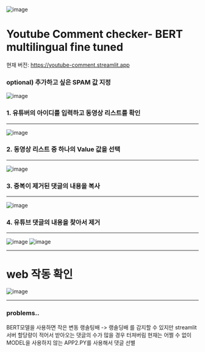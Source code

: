 ![image](https://github.com/doxgxxn/YTfinetunedBERT/assets/135602281/ad9166eb-94a7-4cfa-acb3-464cf1090bbf)



# Youtube Comment checker- BERT multilingual fine tuned

현재 버전: https://youtube-comment.streamlit.app

### optional) 추가하고 싶은 SPAM 값 지정
![image](https://github.com/doxgxxn/YTfinetunedBERT/assets/135602281/75a38393-5115-44ba-a020-4aa8db922c9d)


### 1. 유튜버의 아이디를 입력하고 동영상 리스트를 확인
---
![image](https://github.com/doxgxxn/YTfinetunedBERT/assets/135602281/21734961-4277-458b-9d5f-cbb4f42c0ba3)

### 2. 동영상 리스트 중 하나의 Value 값을 선택
---
![image](https://github.com/doxgxxn/YTfinetunedBERT/assets/135602281/c1a9141d-8013-46b9-921f-2c69b6f4bc62)

### 3. 중복이 제거된 댓글의 내용을 복사
---
![image](https://github.com/doxgxxn/YTfinetunedBERT/assets/135602281/a5bb4772-65c9-4f2e-85e6-7962ba6d2a16)

### 4. 유튜브 댓글의 내용을 찾아서 제거
---
![image](https://github.com/doxgxxn/YTfinetunedBERT/assets/135602281/e1e70d9b-ddf8-488d-a1b9-379d22c98f46)
![image](https://github.com/doxgxxn/YTfinetunedBERT/assets/135602281/dc127fec-fcb7-4ea5-9e2b-549ca89a4c09)

---
# web 작동 확인
![image](https://github.com/doxgxxn/YTfinetunedBERT/assets/135602281/1cdd2118-b048-4be1-bf6a-775090769d51)



--- 
### problems..
BERT모델을 사용하면 작은 변동 랭솔팅배 -> 랭솔딩배 를 감지할 수 있지만
streamlit 서버 할당량이 적어서 받아오는 댓글의 수가 많을 경우 터져버림
현재는 어쩔 수 없이 MODEL을 사용하지 않는 APP2.PY를 사용해서 댓글 선별
